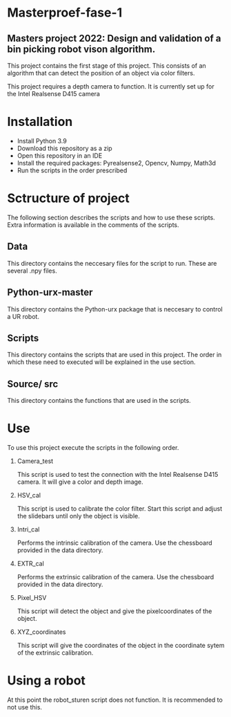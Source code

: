 # Masterproef-fase-1

## Masters project 2022: Design and validation of a bin picking robot vison algorithm.

This project contains the first stage of this project. This consists of an algorithm that can detect the position of an object via color filters. 

This project requires a depth camera to function. It is currently set up for the Intel Realsense D415 camera

# Installation
* Install Python 3.9
* Download this repository as a zip
* Open this repository in an IDE
* Install the required packages: Pyrealsense2, Opencv, Numpy, Math3d
* Run the scripts in the order prescribed

# Sctructure of project

The following section describes the scripts and how to use these scripts. Extra information is available in the comments of the scripts.

## Data

This directory contains the neccesary files for the script to run. These are several .npy files.

## Python-urx-master

This directory contains the Python-urx package that is neccesary to control a UR robot.

## Scripts

This directory contains the scripts that are used in this project. The order in which these need to executed will be explained in the use section.

## Source/ src

This directory contains the functions that are used in the scripts.

# Use

To use this project execute the scripts in the following order.

1. Camera_test

    This script is used to test the connection with the Intel Realsense D415 camera. It will give a color and depth image.
  
2. HSV_cal

    This script is used to calibrate the color filter. Start this script and adjust the slidebars until only the object is visible.
  
3. Intri_cal

    Performs the intrinsic calibration of the camera. Use the chessboard provided in the data directory.
  
4. EXTR_cal

    Performs the extrinsic calibration of the camera. Use the chessboard provided in the data directory.

5. Pixel_HSV
  
    This script will detect the object and give the pixelcoordinates of the object.

6. XYZ_coordinates

    This script will give the coordinates of the object in the coordinate sytem of the extrinsic calibration.
  
# Using a robot

At this point the robot_sturen script does not function. It is recommended to not use this.







